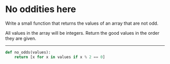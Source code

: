 # No oddities here

Write a small function that returns the values of an array that are not odd.

All values in the array will be integers. Return the good values in the order they are given.

---

```py
def no_odds(values):
    return [x for x in values if x % 2 == 0]
```
